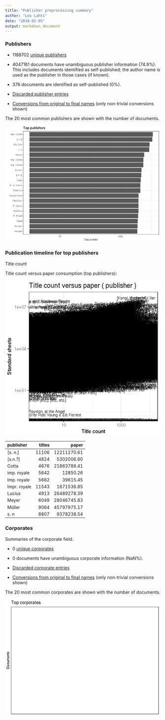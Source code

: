 ```yaml
---
title: "Publisher preprocessing summary"
author: "Leo Lahti"
date: "2018-02-05"
output: markdown_document
---
```



### Publishers

 * 1188702 [unique publishers](output.tables/publisher_accepted.csv)

 * 4047161 documents have unambiguous publisher information (74.9%). This includes documents identified as self-published; the author name is used as the publisher in those cases (if known).

 * 376 documents are identified as self-published (0%). 

 * [Discarded publisher entries](output.tables/publisher_discarded.csv)

 * [Conversions from original to final names](output.tables/publisher_conversion_nontrivial.csv) (only non-trivial conversions shown)


The 20 most common publishers are shown with the number of documents. 

![plot of chunk summarypublisher2](figure/summarypublisher2-1.png)

### Publication timeline for top publishers

Title count





Title count versus paper consumption (top publishers):

![plot of chunk publishertitlespapers](figure/publishertitlespapers-1.png)

|publisher    | titles|       paper|
|:------------|------:|-----------:|
|[s. n.]      |  11106| 12211270.61|
|[s.n.?]      |   4824|  5302006.60|
|Cotta        |   4676| 21863788.41|
|imp. royale  |   5642|    12850.26|
|Imp. royale  |   5682|    39615.45|
|Impr. royale |  11543|  1671536.85|
|Lucius       |   4913| 26489278.39|
|Meyer        |   6049| 28046745.83|
|Müller       |   9064| 45797975.17|
|s. n         |   8807|  9378238.54|


### Corporates

Summaries of the corporate field.

 * 0 [unique corporates](output.tables/corporate_accepted.csv)

 * 0 documents have unambiguous corporate information (NaN%). 

 * [Discarded corporate entries](output.tables/corporate_discarded.csv)

 * [Conversions from original to final names](output.tables/corporate_conversion_nontrivial.csv) (only non-trivial conversions shown)


The 20 most common corporates are shown with the number of documents. 

![plot of chunk summarycorporate2](figure/summarycorporate2-1.png)



